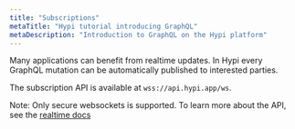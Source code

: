 ```yaml
---
title: "Subscriptions"
metaTitle: "Hypi tutorial introducing GraphQL"
metaDescription: "Introduction to GraphQL on the Hypi platform"
---
```


Many applications can benefit from realtime updates. 
In Hypi every GraphQL mutation can be automatically published to interested parties.

The subscription API is available at `wss://api.hypi.app/ws`.

Note: Only secure websockets is supported. To learn more about the API, see the [realtime docs](/reference/05-realtime)
